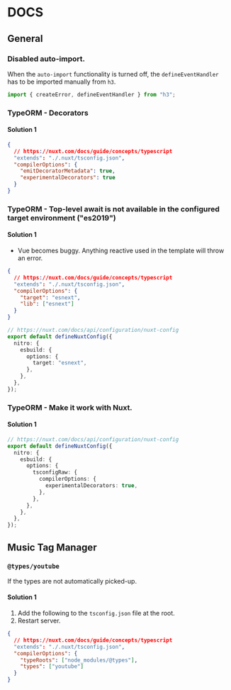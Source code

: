 # DOCS

## General

### Disabled auto-import.

When the `auto-import` functionality is turned off, the `defineEventHandler` has to be imported manually from `h3`.

```ts
import { createError, defineEventHandler } from "h3";
```

### TypeORM - Decorators

#### Solution 1

```json
{
  // https://nuxt.com/docs/guide/concepts/typescript
  "extends": "./.nuxt/tsconfig.json",
  "compilerOptions": {
    "emitDecoratorMetadata": true,
    "experimentalDecorators": true
  }
}
```

### TypeORM - Top-level await is not available in the configured target environment ("es2019")

#### Solution 1

- Vue becomes buggy. Anything reactive used in the template will throw an error.

```json
{
  // https://nuxt.com/docs/guide/concepts/typescript
  "extends": "./.nuxt/tsconfig.json",
  "compilerOptions": {
    "target": "esnext",
    "lib": ["esnext"]
  }
}
```

```ts
// https://nuxt.com/docs/api/configuration/nuxt-config
export default defineNuxtConfig({
  nitro: {
    esbuild: {
      options: {
        target: "esnext",
      },
    },
  },
});
```

### TypeORM - Make it work with Nuxt.

#### Solution 1

```ts
// https://nuxt.com/docs/api/configuration/nuxt-config
export default defineNuxtConfig({
  nitro: {
    esbuild: {
      options: {
        tsconfigRaw: {
          compilerOptions: {
            experimentalDecorators: true,
          },
        },
      },
    },
  },
});
```

## Music Tag Manager

### `@types/youtube`

If the types are not automatically picked-up.

#### Solution 1

1. Add the following to the `tsconfig.json` file at the root.
2. Restart server.

```json
{
  // https://nuxt.com/docs/guide/concepts/typescript
  "extends": "./.nuxt/tsconfig.json",
  "compilerOptions": {
    "typeRoots": ["node_modules/@types"],
    "types": ["youtube"]
  }
}
```
